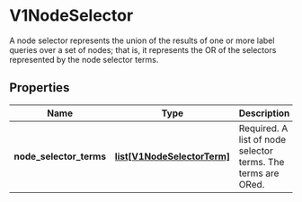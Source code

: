 # V1NodeSelector

A node selector represents the union of the results of one or more label queries over a set of nodes; that is, it represents the OR of the selectors represented by the node selector terms.
## Properties
Name | Type | Description | Notes
------------ | ------------- | ------------- | -------------
**node_selector_terms** | [**list[V1NodeSelectorTerm]**](V1NodeSelectorTerm.md) | Required. A list of node selector terms. The terms are ORed. | 
